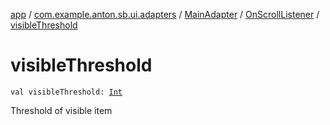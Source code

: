 [app](../../../index.md) / [com.example.anton.sb.ui.adapters](../../index.md) / [MainAdapter](../index.md) / [OnScrollListener](index.md) / [visibleThreshold](./visible-threshold.md)

# visibleThreshold

`val visibleThreshold: `[`Int`](https://kotlinlang.org/api/latest/jvm/stdlib/kotlin/-int/index.html)

Threshold of visible item

